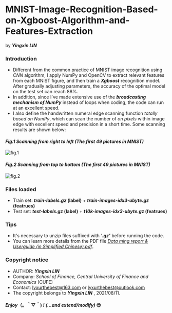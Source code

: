 # MNIST-Image-Recognition-Based-on-Xgboost-Algorithm-and-Features-Extraction
by ***Yingxin LIN***
### Introduction
- Different from the common practice of MNIST image recognition using *CNN* algorithm, I apply NumPy and OpenCV to extract relevant features from each MNIST figure, and then train a __*Xgboost*__ recognition model. After gradually adjusting parameters, the accuracy of the optimal model on the test set can reach 88%.
- In addition, since I've made extensive use of the __*broadcasting mechanism of NumPy*__ instead of loops when coding, the code can run at an excellent speed.
- I also define the handwritten numeral edge scanning function *totally based on NumPy*, which can scan the number of *on pixels* within image edge with excellent speed and precision in a short time. Some scanning results are shown below:
#### *Fig.1 Scanning from right to left (The first 49 pictures in MNIST)*
![fig.1](https://github.com/lyx66/MNIST-Image-Recognition-Based-on-Xgboost-Algorithm-and-Features-Extraction/blob/main/Scanning%20from%20right%20to%20left%20(The%20first%2049%20pictures%20in%20MNIST).png?raw=false)
#### *Fig.2 Scanning from top to bottom (The first 49 pictures in MNIST)*
![fig.2](https://github.com/lyx66/MNIST-Image-Recognition-Based-on-Xgboost-Algorithm-and-Features-Extraction/blob/main/Scanning%20from%20top%20to%20bottom%20(The%20first%2049%20pictures%20in%20MNIST).png?raw=false)
### Files loaded
- Train set: __*train-labels.gz* (label)__ + __*train-images-idx3-ubyte.gz* (featrues)__
- Test set: __*test-labels.gz* (label)__ + __*t10k-images-idx3-ubyte.gz* (featrues)__
### Tips
- It's necessary to unzip files suffixed with __*'.gz'*__ before running the code.
- You can learn more details from the PDF file [*Data ming report & Userguide (in Simplified Chinese).pdf*](https://github.com/lyx66/MNIST-Image-Recognition-Based-on-Xgboost-algorithm-and-Features-extraction/blob/main/Data%20ming%20report%20%26%20Userguide%20(in%20Simplified%20Chinese).pdf).
### Copyright notice
- AUTHOR: __*Yingxin LIN*__
- Company: *School of Finance, Central University of Finance and Economics* (CUFE)
- Contact: lyxurthebest@163.com or lyxurthebest@outlook.com
- The copyright belongs to __*Yingxin LIN*__ , 2021/08/11.
#### *Enjoy*（。＾▽＾) *! (...and extend/modify)* 😊
